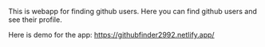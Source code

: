 This is webapp for finding github users. Here you can find github users and see their profile.

Here is demo for the app: https://githubfinder2992.netlify.app/
